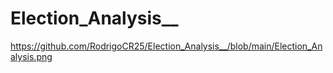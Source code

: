 # Election_Analysis__

https://github.com/RodrigoCR25/Election_Analysis__/blob/main/Election_Analysis.png
